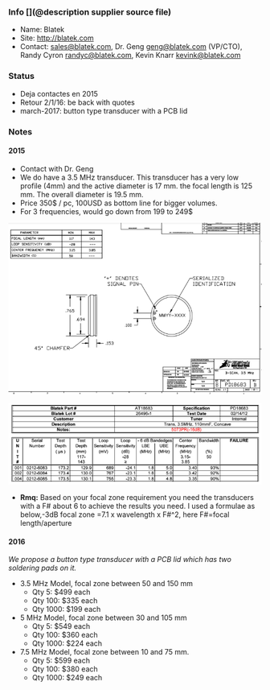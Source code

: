 ### Info  [](@description supplier source file)

* Name: Blatek
* Site: http://blatek.com
* Contact: sales@blatek.com, Dr. Geng <geng@blatek.com> (VP/CTO), Randy Cyron <randyc@blatek.com>, Kevin Knarr <kevink@blatek.com>

### Status

* Deja contactes en 2015 
* Retour 2/1/16: be back with quotes
* march-2017: button type transducer with a PCB lid

### Notes

#### 2015

* Contact with Dr. Geng
* We do have a 3.5 MHz transducer. This transducer has a very low profile (4mm) and the active diameter is 17 mm. the focal length is 125 mm. The overall diameter is 19.5 mm. 
* Price 350$ / pc, 100USD as bottom line for bigger volumes.
* For 3 frequencies, would go down from 199 to 249$ 

![](/cletus/suppliers/blatek/structure.png)

![](/cletus/suppliers/blatek/table.png)


* __Rmq:__  Based on your focal zone requirement you need the transducers with a F# about 6 to achieve the results you need. I used a formulae as below,-3dB focal zone =7.1 x wavelength x F#^2, here F#=focal length/aperture

#### 2016

_We propose a button type transducer with a PCB lid which has two soldering pads on it._

* 3.5 MHz Model, focal zone between 50 and 150 mm
    * Qty 5: $499 each
    * Qty 100: $335 each
    * Qty 1000: $199 each
* 5 MHz Model, focal zone between 30 and 105 mm
    * Qty 5: $549 each
    * Qty 100: $360 each
    * Qty 1000: $224 each
* 7.5 MHz Model, focal zone between 10 and 75 mm.
    * Qty 5: $599 each
    * Qty 100: $380 each
    * Qty 1000: $249 each


